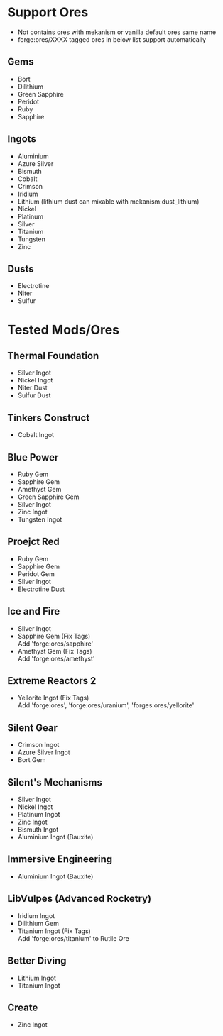 
# Support Ores

* Not contains ores with mekanism or vanilla default ores same name
* forge:ores/XXXX tagged ores in below list support automatically

## Gems

* Bort
* Dilithium
* Green Sapphire
* Peridot
* Ruby
* Sapphire

## Ingots

* Aluminium
* Azure Silver
* Bismuth
* Cobalt
* Crimson
* Iridium
* Lithium (lithium dust can mixable with mekanism:dust_lithium)
* Nickel
* Platinum
* Silver
* Titanium
* Tungsten
* Zinc

## Dusts

* Electrotine
* Niter
* Sulfur

# Tested Mods/Ores

## Thermal Foundation

* Silver Ingot
* Nickel Ingot
* Niter Dust
* Sulfur Dust

## Tinkers Construct

* Cobalt Ingot

## Blue Power

* Ruby Gem
* Sapphire Gem
* Amethyst Gem
* Green Sapphire Gem
* Silver Ingot
* Zinc Ingot
* Tungsten Ingot

## Proejct Red

* Ruby Gem
* Sapphire Gem
* Peridot Gem
* Silver Ingot
* Electrotine Dust

## Ice and Fire

* Silver Ingot
* Sapphire Gem (Fix Tags)
<br>Add 'forge:ores/sapphire'
* Amethyst Gem (Fix Tags)
<br>Add 'forge:ores/amethyst'

## Extreme Reactors 2

* Yellorite Ingot (Fix Tags)
<br>Add 'forge:ores', 'forge:ores/uranium', 'forges:ores/yellorite'

## Silent Gear

* Crimson Ingot
* Azure Silver Ingot
* Bort Gem

## Silent's Mechanisms

* Silver Ingot
* Nickel Ingot
* Platinum Ingot
* Zinc Ingot
* Bismuth Ingot
* Aluminium Ingot (Bauxite)

## Immersive Engineering

* Aluminium Ingot (Bauxite)

## LibVulpes (Advanced Rocketry)

* Iridium Ingot
* Dilithium Gem
* Titanium Ingot (Fix Tags)
<br>Add 'forge:ores/titanium' to Rutile Ore

## Better Diving

* Lithium Ingot
* Titanium Ingot

## Create

* Zinc Ingot
